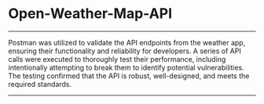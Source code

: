 # Open-Weather-Map-API

<hr>


Postman was utilized to validate the API endpoints from the weather app, ensuring their functionality and reliability for developers. A series of API calls were executed to thoroughly test their performance, including intentionally attempting to break them to identify potential vulnerabilities. The testing confirmed that the API is robust, well-designed, and meets the required standards.

<hr>

